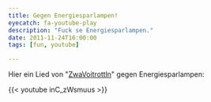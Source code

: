 ```yaml
---
title: Gegen Energiesparlampen!
eyecatch: fa-youtube-play
description: "Fuck se Energiesparlampen."
date: 2011-11-24T16:00:00
tags: [fun, youtube]

---
```


Hier ein Lied von "[ZwaVoitrottln](http://www.zwavoitrottln.at/)" gegen
Energiesparlampen:

{{< youtube inC_zWsmuus >}}
